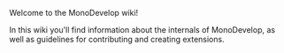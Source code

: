 Welcome to the MonoDevelop wiki!

In this wiki you'll find information about the internals of MonoDevelop, as well as guidelines for contributing and creating extensions.